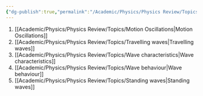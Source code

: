 ```yaml
---
{"dg-publish":true,"permalink":"/Academic/Physics/Physics Review/Topics/Oscillations and waves/"}
---
```


1. [[Academic/Physics/Physics Review/Topics/Motion Oscillations\|Motion Oscillations]]  
2. [[Academic/Physics/Physics Review/Topics/Travelling waves\|Travelling waves]] 
3. [[Academic/Physics/Physics Review/Topics/Wave characteristics\|Wave characteristics]] 
4. [[Academic/Physics/Physics Review/Topics/Wave behaviour\|Wave behaviour]] 
5. [[Academic/Physics/Physics Review/Topics/Standing waves\|Standing waves]] 




